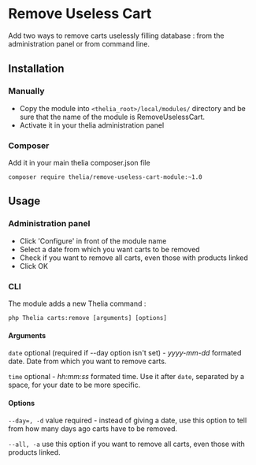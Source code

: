 # Remove Useless Cart

Add two ways to remove carts uselessly filling database : from the administration panel or from command line.

## Installation

### Manually

* Copy the module into ```<thelia_root>/local/modules/``` directory and be sure that the name of the module is RemoveUselessCart.
* Activate it in your thelia administration panel

### Composer

Add it in your main thelia composer.json file

```
composer require thelia/remove-useless-cart-module:~1.0
```

## Usage

### Administration panel

- Click 'Configure' in front of the module name
- Select a date from which you want carts to be removed
- Check if you want to remove all carts, even those with products linked
- Click OK

### CLI

The module adds a new Thelia command :

```
php Thelia carts:remove [arguments] [options]
```

#### Arguments

```date``` optional (required if --day option isn't set) - *yyyy-mm-dd* formated date. Date from which you want to remove carts.

```time``` optional - *hh:mm:ss* formated time. Use it after ```date```, separated by a space, for your date to be more specific.

#### Options

```--day=, -d``` value required - instead of giving a date, use this option to tell from how many days ago carts have to be removed.

```--all, -a``` use this option if you want to remove all carts, even those with products linked.
